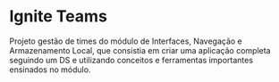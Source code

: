 # Ignite Teams

Projeto gestão de times do módulo de Interfaces, Navegação e Armazenamento Local, que consistia em criar uma aplicação completa seguindo um DS e utilizando conceitos e ferramentas importantes ensinados no módulo. 
